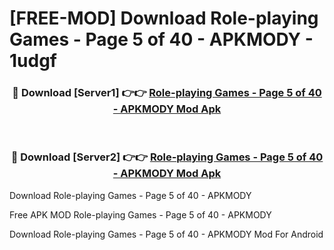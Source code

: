 # [FREE-MOD] Download Role-playing Games - Page 5 of 40 - APKMODY - 1udgf


<div align="center">
<h3>🔴 Download [Server1] 👉👉 <a href="https://apk-comot.site?title=Role-playing_Games_-_Page_5_of_40_-_APKMODY">Role-playing Games - Page 5 of 40 - APKMODY Mod Apk</a></h3><br>

<h3>🔴 Download [Server2] 👉👉 <a href="https://apk-comot.site?title=Role-playing_Games_-_Page_5_of_40_-_APKMODY">Role-playing Games - Page 5 of 40 - APKMODY Mod Apk</a></h3>
</div>



Download Role-playing Games - Page 5 of 40 - APKMODY 

Free APK MOD Role-playing Games - Page 5 of 40 - APKMODY 

Download Role-playing Games - Page 5 of 40 - APKMODY Mod For Android
